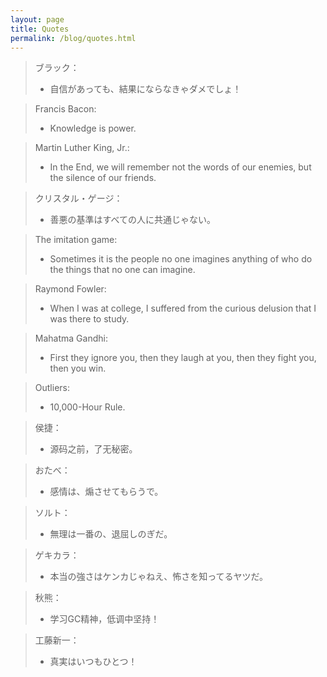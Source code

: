 ```yaml
---
layout: page
title: Quotes
permalink: /blog/quotes.html
---
```


> ブラック：<br>
> * 自信があっても、結果にならなきゃダメでしょ！

> Francis Bacon:<br>
> * Knowledge is power.

> Martin Luther King, Jr.:<br>
> * In the End, we will remember not the words of our enemies, but the silence of our friends.

> クリスタル・ゲージ：<br>
> * 善悪の基準はすべての人に共通じゃない。

> The imitation game:<br>
> * Sometimes it is the people no one imagines anything of who do the things that no one can imagine.

> Raymond Fowler:<br>
> * When I was at college, I suffered from the curious delusion that I was there to study.

> Mahatma Gandhi:<br>
> * First they ignore you, then they laugh at you, then they fight you, then you win.

> Outliers:<br>
> * 10,000-Hour Rule.

> 侯捷：<br>
> * 源码之前，了无秘密。

> おたべ：<br>
> * 感情は、煽させてもらうで。

> ソルト：<br>
> * 無理は一番の、退屈しのぎだ。

> ゲキカラ：<br>
> * 本当の強さはケンカじゃねえ、怖さを知ってるヤツだ。

> 秋熊：<br>
> * 学习GC精神，低调中坚持！

> 工藤新一：<br>
> * 真実はいつもひとつ！
